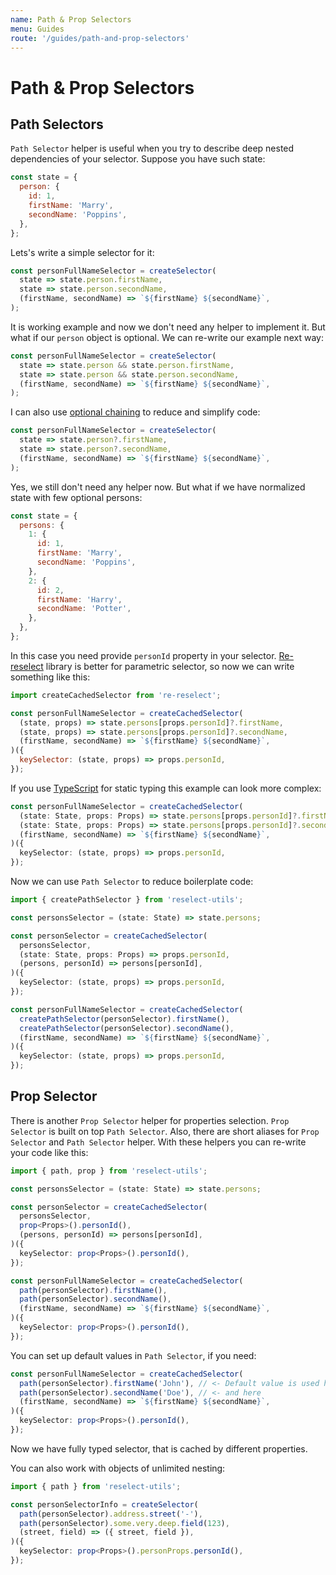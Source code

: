 ```yaml
---
name: Path & Prop Selectors
menu: Guides
route: '/guides/path-and-prop-selectors'
---
```


# Path & Prop Selectors

## Path Selectors

`Path Selector` helper is useful when you try to describe deep nested dependencies of your selector. Suppose you have such state:

```js
const state = {
  person: {
    id: 1,
    firstName: 'Marry',
    secondName: 'Poppins',
  },
};
```

Lets's write a simple selector for it:

```js
const personFullNameSelector = createSelector(
  state => state.person.firstName,
  state => state.person.secondName,
  (firstName, secondName) => `${firstName} ${secondName}`,
);
```

It is working example and now we don't need any helper to implement it. But what if our `person` object is optional. We can re-write our example next way:

```js
const personFullNameSelector = createSelector(
  state => state.person && state.person.firstName,
  state => state.person && state.person.secondName,
  (firstName, secondName) => `${firstName} ${secondName}`,
);
```

I can also use [optional chaining](https://github.com/tc39/proposal-optional-chaining) to reduce and simplify code:

```js
const personFullNameSelector = createSelector(
  state => state.person?.firstName,
  state => state.person?.secondName,
  (firstName, secondName) => `${firstName} ${secondName}`,
);
```

Yes, we still don't need any helper now. But what if we have normalized state with few optional persons:

```js
const state = {
  persons: {
    1: {
      id: 1,
      firstName: 'Marry',
      secondName: 'Poppins',
    },
    2: {
      id: 2,
      firstName: 'Harry',
      secondName: 'Potter',
    },
  },
};
```

In this case you need provide `personId` property in your selector. [Re-reselect](https://github.com/toomuchdesign/re-reselect) library is better for parametric selector, so now we can write something like this:

```js
import createCachedSelector from 're-reselect';

const personFullNameSelector = createCachedSelector(
  (state, props) => state.persons[props.personId]?.firstName,
  (state, props) => state.persons[props.personId]?.secondName,
  (firstName, secondName) => `${firstName} ${secondName}`,
)({
  keySelector: (state, props) => props.personId,
});
```

If you use [TypeScript](https://www.typescriptlang.org/) for static typing this example can look more complex:

```typescript
const personFullNameSelector = createCachedSelector(
  (state: State, props: Props) => state.persons[props.personId]?.firstName,
  (state: State, props: Props) => state.persons[props.personId]?.secondName,
  (firstName, secondName) => `${firstName} ${secondName}`,
)({
  keySelector: (state, props) => props.personId,
});
```

Now we can use `Path Selector` to reduce boilerplate code:

```typescript
import { createPathSelector } from 'reselect-utils';

const personsSelector = (state: State) => state.persons;

const personSelector = createCachedSelector(
  personsSelector,
  (state: State, props: Props) => props.personId,
  (persons, personId) => persons[personId],
)({
  keySelector: (state, props) => props.personId,
});

const personFullNameSelector = createCachedSelector(
  createPathSelector(personSelector).firstName(),
  createPathSelector(personSelector).secondName(),
  (firstName, secondName) => `${firstName} ${secondName}`,
)({
  keySelector: (state, props) => props.personId,
});
```

## Prop Selector

There is another `Prop Selector` helper for properties selection. `Prop Selector` is built on top `Path Selector`. Also, there are short aliases for `Prop Selector` and `Path Selector` helper. With these helpers you can re-write your code like this:

```typescript
import { path, prop } from 'reselect-utils';

const personsSelector = (state: State) => state.persons;

const personSelector = createCachedSelector(
  personsSelector,
  prop<Props>().personId(),
  (persons, personId) => persons[personId],
)({
  keySelector: prop<Props>().personId(),
});

const personFullNameSelector = createCachedSelector(
  path(personSelector).firstName(),
  path(personSelector).secondName(),
  (firstName, secondName) => `${firstName} ${secondName}`,
)({
  keySelector: prop<Props>().personId(),
});
```

You can set up default values in `Path Selector`, if you need:

```typescript
const personFullNameSelector = createCachedSelector(
  path(personSelector).firstName('John'), // <- Default value is used here
  path(personSelector).secondName('Doe'), // <- and here
  (firstName, secondName) => `${firstName} ${secondName}`,
)({
  keySelector: prop<Props>().personId(),
});
```

Now we have fully typed selector, that is cached by different properties.

You can also work with objects of unlimited nesting:

```typescript
import { path } from 'reselect-utils';

const personSelectorInfo = createSelector(
  path(personSelector).address.street('-'),
  path(personSelector).some.very.deep.field(123),
  (street, field) => ({ street, field }),
)({
  keySelector: prop<Props>().personProps.personId(),
});
```
